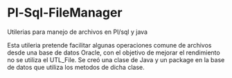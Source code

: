 # Pl-Sql-FileManager
Utilerias para manejo de archivos en Pl/sql y java

Esta utileria pretende facilitar algunas operaciones comune de archivos desde una base de datos Oracle, con el objetivo de mejorar el rendimiento no se utiliza el UTL_File. Se creó una clase de Java y un package en la base de datos que utiliza los metodos de dicha clase.
